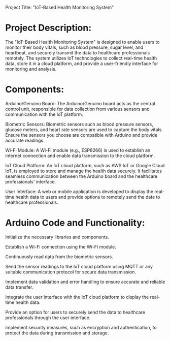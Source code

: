 Project Title: "IoT-Based Health Monitoring System"

# Project Description:
The "IoT-Based Health Monitoring System" is designed to enable users to monitor their body vitals, such as blood pressure, sugar level, and heartbeat, and securely transmit the data to healthcare professionals remotely. The system utilizes IoT technologies to collect real-time health data, store it in a cloud platform, and provide a user-friendly interface for monitoring and analysis.

# Components:
Arduino/Genuino Board: The Arduino/Genuino board acts as the central control unit, responsible for data collection from various sensors and communication with the IoT platform.

Biometric Sensors: Biometric sensors such as blood pressure sensors, glucose meters, and heart rate sensors are used to capture the body vitals. Ensure the sensors you choose are compatible with Arduino and provide accurate readings.

Wi-Fi Module: A Wi-Fi module (e.g., ESP8266) is used to establish an internet connection and enable data transmission to the cloud platform.

IoT Cloud Platform: An IoT cloud platform, such as AWS IoT or Google Cloud IoT, is employed to store and manage the health data securely. It facilitates seamless communication between the Arduino board and the healthcare professionals' interface.

User Interface: A web or mobile application is developed to display the real-time health data to users and provide options to remotely send the data to healthcare professionals.

# Arduino Code and Functionality:

Initialize the necessary libraries and components.

Establish a Wi-Fi connection using the Wi-Fi module.

Continuously read data from the biometric sensors.

Send the sensor readings to the IoT cloud platform using MQTT or any suitable communication protocol for secure data transmission.

Implement data validation and error handling to ensure accurate and reliable data transfer.

Integrate the user interface with the IoT cloud platform to display the real-time health data.

Provide an option for users to securely send the data to healthcare professionals through the user interface.

Implement security measures, such as encryption and authentication, to protect the data during transmission and storage.
